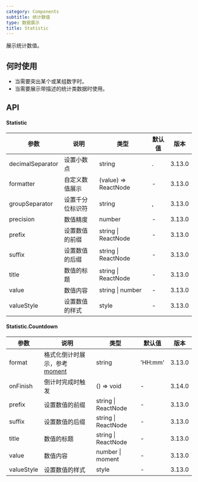 ```yaml
---
category: Components
subtitle: 统计数值
type: 数据展示
title: Statistic
---
```


展示统计数值。

## 何时使用

- 当需要突出某个或某组数字时。
- 当需要展示带描述的统计类数据时使用。

## API

#### Statistic

| 参数             | 说明             | 类型                 | 默认值 | 版本   |
| ---------------- | ---------------- | -------------------- | ------ | ------ |
| decimalSeparator | 设置小数点       | string               | .      | 3.13.0 |
| formatter        | 自定义数值展示   | (value) => ReactNode | -      | 3.13.0 |
| groupSeparator   | 设置千分位标识符 | string               | ,      | 3.13.0 |
| precision        | 数值精度         | number               | -      | 3.13.0 |
| prefix           | 设置数值的前缀   | string \| ReactNode  | -      | 3.13.0 |
| suffix           | 设置数值的后缀   | string \| ReactNode  | -      | 3.13.0 |
| title            | 数值的标题       | string \| ReactNode  | -      | 3.13.0 |
| value            | 数值内容         | string \| number     | -      | 3.13.0 |
| valueStyle       | 设置数值的样式   | style                | -      | 3.13.0 |

#### Statistic.Countdown

| 参数 | 说明 | 类型 | 默认值 | 版本 |
| --- | --- | --- | --- | --- |
| format | 格式化倒计时展示，参考 [moment](http://momentjs.com/) | string | 'HH:mm' | 3.13.0 |
| onFinish | 倒计时完成时触发 | () => void | - | 3.14.0 |
| prefix | 设置数值的前缀 | string \| ReactNode | - | 3.13.0 |
| suffix | 设置数值的后缀 | string \| ReactNode | - | 3.13.0 |
| title | 数值的标题 | string \| ReactNode | - | 3.13.0 |
| value | 数值内容 | number \| moment | - | 3.13.0 |
| valueStyle | 设置数值的样式 | style | - | 3.13.0 |
